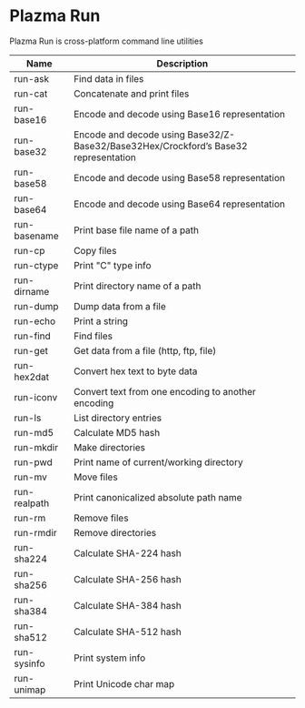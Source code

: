 # Plazma Run

Plazma Run is cross-platform command line utilities

| Name         | Description    |
| ------------ | -------------- |
| run-ask      | Find data in files |
| run-cat      | Concatenate and print files |
| run-base16   | Encode and decode using Base16 representation |
| run-base32   | Encode and decode using Base32/Z-Base32/Base32Hex/Crockford’s Base32 representation |
| run-base58   | Encode and decode using Base58 representation |
| run-base64   | Encode and decode using Base64 representation |
| run-basename | Print base file name of a path |
| run-cp       | Copy files
| run-ctype    | Print "C" type info
| run-dirname  | Print directory name of a path |
| run-dump     | Dump data from a file
| run-echo     | Print a string
| run-find     | Find files
| run-get      | Get data from a file (http, ftp, file)
| run-hex2dat  | Convert hex text to byte data
| run-iconv    | Convert text from one encoding to another encoding
| run-ls       | List directory entries
| run-md5      | Calculate MD5 hash
| run-mkdir    | Make directories
| run-pwd      | Print name of current/working directory
| run-mv       | Move files
| run-realpath | Print canonicalized absolute path name
| run-rm       | Remove files
| run-rmdir    | Remove directories
| run-sha224   | Calculate SHA-224 hash
| run-sha256   | Calculate SHA-256 hash
| run-sha384   | Calculate SHA-384 hash
| run-sha512   | Calculate SHA-512 hash
| run-sysinfo  | Print system info
| run-unimap   | Print Unicode char map
